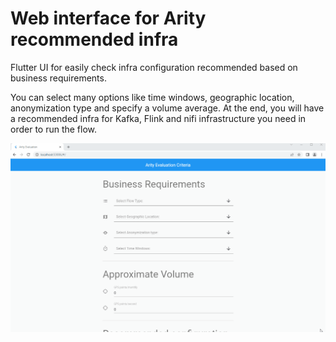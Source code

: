 # Web interface for Arity recommended infra
Flutter UI for easily check infra configuration recommended based on business requirements.

You can select many options like time windows, geographic location, anonymization type and specify a volume average.
At the end, you will have a recommended infra for Kafka, Flink and nifi infrastructure you need in order to run the flow.


![](animation.gif)
